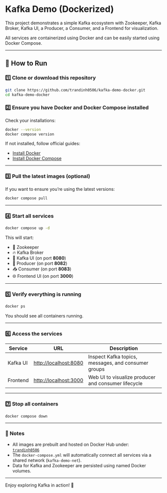 # Kafka Demo (Dockerized)

This project demonstrates a simple Kafka ecosystem with Zookeeper, Kafka Broker, Kafka UI, a Producer, a Consumer, and a Frontend for visualization.

All services are containerized using Docker and can be easily started using Docker Compose.

---

## 🚀 How to Run

### 1️⃣ Clone or download this repository
```bash
git clone https://github.com/trandinh0506/kafka-demo-docker.git
cd kafka-demo-docker
```

### 2️⃣ Ensure you have Docker and Docker Compose installed
Check your installations:
```bash
docker --version
docker compose version
```

If not installed, follow official guides:
- [Install Docker](https://docs.docker.com/get-docker/)
- [Install Docker Compose](https://docs.docker.com/compose/install/)

---

### 3️⃣ Pull the latest images (optional)
If you want to ensure you’re using the latest versions:
```bash
docker compose pull
```

---

### 4️⃣ Start all services
```bash
docker compose up -d
```

This will start:
- 🐘 Zookeeper
- 🔥 Kafka Broker
- 🧭 Kafka UI (on port **8080**)
- 📨 Producer (on port **8082**)
- 📥 Consumer (on port **8083**)
- 🌐 Frontend UI (on port **3000**)

---

### 5️⃣ Verify everything is running
```bash
docker ps
```
You should see all containers running.

---

### 6️⃣ Access the services
| Service | URL | Description |
|----------|------|-------------|
| Kafka UI | [http://localhost:8080](http://localhost:8080) | Inspect Kafka topics, messages, and consumer groups |
| Frontend | [http://localhost:3000](http://localhost:3000) | Web UI to visualize producer and consumer lifecycle |

---

### 7️⃣ Stop all containers
```bash
docker compose down
```

---

### 🧩 Notes
- All images are prebuilt and hosted on Docker Hub under:  
  [`trandinh0506`](https://hub.docker.com/u/trandinh0506)
- The `docker-compose.yml` will automatically connect all services via a shared network (`kafka-demo-net`).
- Data for Kafka and Zookeeper are persisted using named Docker volumes.

---

Enjoy exploring Kafka in action! 🎉
